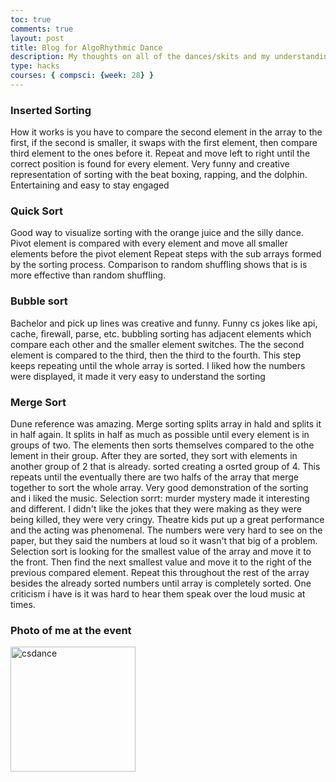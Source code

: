 ```yaml
---
toc: true
comments: true
layout: post
title: Blog for AlgoRhythmic Dance
description: My thoughts on all of the dances/skits and my understanding of the different types of sorting
type: hacks
courses: { compsci: {week: 28} }
---
```

### Inserted Sorting
How it works is you have to compare the second element in the array to the first, if the second is smaller, it swaps with the first element, then compare third element to the ones before it. Repeat and move left to right until the correct position is found for every element. Very funny and creative representation of sorting with the beat boxing, rapping, and the dolphin. Entertaining and easy to stay engaged
### Quick Sort
Good way to visualize sorting with the orange juice and the silly dance. Pivot element is compared with every element and move all smaller elements before the pivot element Repeat steps with the sub arrays formed by the sorting process. Comparison to random shuffling shows that is is more effective than random shuffling.
### Bubble sort
Bachelor and pick up lines was creative and funny. Funny cs jokes like api, cache, firewall, parse, etc. bubbling sorting has adjacent elements which compare each other and the smaller element switches. The the second element is compared to the third, then the third to the fourth. This step keeps repeating until the whole array is sorted. I liked how the numbers were displayed, it made it very easy to understand the sorting
### Merge Sort
Dune reference was amazing. Merge sorting splits array in hald and splits it in half again. It splits in half as much as possible until every element is in groups of two. The elements then sorts themselves compared to the othe lement in their group. After they are sorted, they sort with elements in another group of 2 that is already. sorted creating a osrted group of 4. This repeats until the eventually there are two halfs of the array that merge together to sort the whole array. Very good demonstration of the sorting and i liked the music.
Selection sorrt: murder mystery made it interesting and different. I didn't like the jokes that they were making as they were being killed, they were very cringy. Theatre kids put up a great performance and the acting was phenomenal. The numbers were very hard to see on the paper, but they said the numbers at loud so it wasn't that big of a problem. Selection sort is looking for the smallest value of the array and move it to the front. Then find the next smallest value and move it to the right of the previous compared element. Repeat this throughout the rest of the array besides the already sorted numbers until array is completely sorted. One criticism i have is it was hard to hear them speak over the loud music at times. 
### Photo of me at the event
<img src="https://github.com/aidenk1/Notebook/assets/141454425/3513c845-4d38-407e-a151-5ea3cae5cdc7" alt="csdance" width="200">


